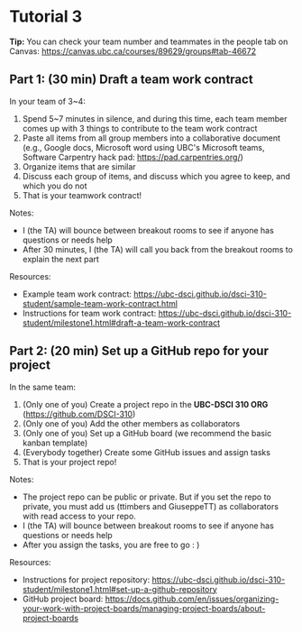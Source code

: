 # Tutorial 3

**Tip:** You can check your team number and teammates in the people tab on Canvas: https://canvas.ubc.ca/courses/89629/groups#tab-46672

## Part 1: (30 min) Draft a team work contract

In your team of 3~4:
1. Spend 5~7 minutes in silence, and during this time, each team member comes up with 3 things to contribute to the team work contract
1. Paste all items from all group members into a collaborative document (e.g., Google docs, Microsoft word using UBC's Microsoft teams, Software Carpentry hack pad: https://pad.carpentries.org/)
1. Organize items that are similar
1. Discuss each group of items, and discuss which you agree to keep, and which you do not
1. That is your teamwork contract!

Notes:
- I (the TA) will bounce between breakout rooms to see if anyone has questions or needs help
- After 30 minutes, I (the TA) will call you back from the breakout rooms to explain the next part

Resources:
- Example team work contract: https://ubc-dsci.github.io/dsci-310-student/sample-team-work-contract.html
- Instructions for team work contract: https://ubc-dsci.github.io/dsci-310-student/milestone1.html#draft-a-team-work-contract

## Part 2: (20 min) Set up a GitHub repo for your project

In the same team:
1. (Only one of you) Create a project repo in the **UBC-DSCI 310 ORG** (https://github.com/DSCI-310)
1. (Only one of you) Add the other members as collaborators
1. (Only one of you) Set up a GitHub board (we recommend the basic kanban template)
1. (Everybody together) Create some GitHub issues and assign tasks
1. That is your project repo!

Notes:
- The project repo can be public or private. But if you set the repo to private, you must add us (ttimbers and GiuseppeTT) as collaborators with read access to your repo.
- I (the TA) will bounce between breakout rooms to see if anyone has questions or needs help
- After you assign the tasks, you are free to go : )

Resources:
- Instructions for project repository: https://ubc-dsci.github.io/dsci-310-student/milestone1.html#set-up-a-github-repository
- GitHub project board: https://docs.github.com/en/issues/organizing-your-work-with-project-boards/managing-project-boards/about-project-boards
